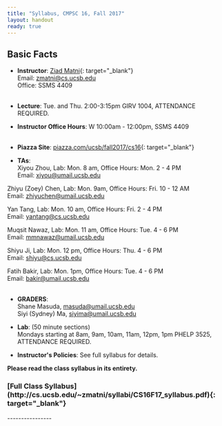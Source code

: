 ```yaml
---
title: "Syllabus, CMPSC 16, Fall 2017"
layout: handout
ready: true
---
```


Basic Facts
-----------

* **Instructor**:  [Ziad Matni](http://www.cs.ucsb.edu/~zmatni){: target="_blank"}<br/>
Email: <zmatni@cs.ucsb.edu><br/>
Office: SSMS 4409<br/><br/>

* **Lecture**: Tue. and Thu. 2:00-3:15pm GIRV 1004, ATTENDANCE REQUIRED.<br/>
* **Instructor Office Hours**: W 10:00am - 12:00pm, SSMS 4409<br/><br/>

* **Piazza Site**: [piazza.com/ucsb/fall2017/cs16](https://www.piazza.com/ucsb/fall2017/cs16){: target="_blank"}<br/>

* **TAs**:<br/>
Xiyou Zhou, Lab: Mon. 8 am, Office Hours: Mon. 2 - 4 PM<br/>
Email: <xiyou@umail.ucsb.edu><br/>

Zhiyu (Zoey) Chen, Lab:	Mon. 9am, Office Hours: Fri. 10 - 12 AM<br/>
Email: <zhiyuchen@umail.ucsb.edu><br/>

Yan Tang, Lab:	Mon. 10 am, Office Hours: Fri. 2 - 4 PM<br/>
Email: <yantang@cs.ucsb.edu><br/>

Muqsit Nawaz, Lab: Mon. 11 am, Office Hours: Tue. 4 - 6 PM<br/>
Email: <mmnawaz@umail.ucsb.edu><br/>

Shiyu Ji, Lab:	Mon. 12 pm, Office Hours: Thu. 4 - 6 PM<br/>
Email: <shiyu@cs.ucsb.edu><br/>

Fatih Bakir, Lab: Mon. 1pm, Office Hours: Tue. 4 - 6 PM<br/>
Email: <bakir@umail.ucsb.edu><br/>
<br/>

* **GRADERS**:<br/>
Shane Masuda, <masuda@umail.ucsb.edu><br/>
Siyi (Sydney) Ma, <siyima@umail.ucsb.edu><br/>

* **Lab**: (50 minute sections)<br/>
Mondays starting at 8am, 9am, 10am, 11am, 12pm, 1pm PHELP 3525, ATTENDANCE REQUIRED.<br/>

* **Instructor's Policies**: See full syllabus for details.<br/>

<strong>Please read the class syllabus in its entirety.</strong><br/>

<h3>[Full Class Syllabus](http://cs.ucsb.edu/~zmatni/syllabi/CS16F17_syllabus.pdf){: target="_blank"}</h3>
----------------
